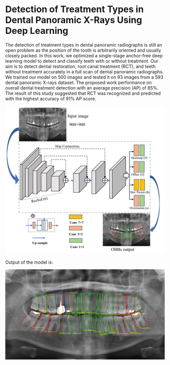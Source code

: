 
# Detection of Treatment Types in Dental Panoramic X-Rays Using Deep Learning


The detection of treatment types in dental panoramic radiographs is still an open problem as the position of the tooth is arbitrarily oriented and usually closely packed. In this work, we optimized a single-stage anchor-free deep learning model to detect and classify teeth with or without treatment. Our aim is to detect dental restoration, root canal treatment (RCT), and teeth without treatment accurately in a full scan of dental panoramic radiographs. We trained our model on 500 images and tested it on 93 images from a 593 dental panoramic X-rays dataset. The proposed work performance on overall dental treatment detection with an average precision (AP) of 85%. The result of this study suggested that RCT was recognized and predicted with the highest accuracy of 91% AP score.



![Model](https://github.com/Nripendrakr123/Detection_of_tooth_treatment_type/blob/main/image_output/Architecture_main.jpg)

Output of the model is:

![Model](https://github.com/Nripendrakr123/Detection_of_tooth_treatment_type/blob/main/image_output/cate2-00001.png)

